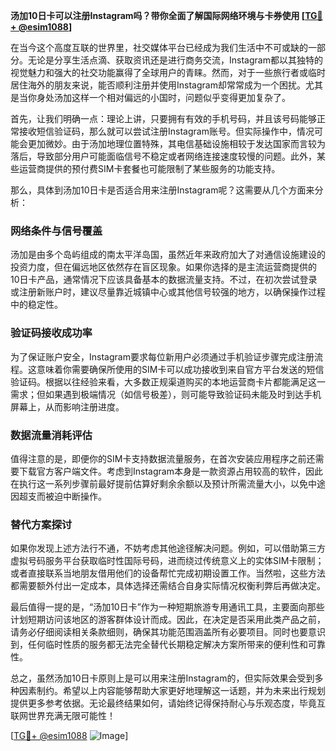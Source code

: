 **汤加10日卡可以注册Instagram吗？带你全面了解国际网络环境与卡券使用 [[TG💪+ @esim1088](https://t.me/s/esim1088)]**

在当今这个高度互联的世界里，社交媒体平台已经成为我们生活中不可或缺的一部分。无论是分享生活点滴、获取资讯还是进行商务交流，Instagram都以其独特的视觉魅力和强大的社交功能赢得了全球用户的青睐。然而，对于一些旅行者或临时居住海外的朋友来说，能否顺利注册并使用Instagram却常常成为一个困扰。尤其是当你身处汤加这样一个相对偏远的小国时，问题似乎变得更加复杂了。

首先，让我们明确一点：理论上讲，只要拥有有效的手机号码，并且该号码能够正常接收短信验证码，那么就可以尝试注册Instagram账号。但实际操作中，情况可能会更加微妙。由于汤加地理位置特殊，其电信基础设施相较于发达国家而言较为落后，导致部分用户可能面临信号不稳定或者网络连接速度较慢的问题。此外，某些运营商提供的预付费SIM卡套餐也可能限制了某些服务的功能支持。

那么，具体到汤加10日卡是否适合用来注册Instagram呢？这需要从几个方面来分析：

### 网络条件与信号覆盖

汤加是由多个岛屿组成的南太平洋岛国，虽然近年来政府加大了对通信设施建设的投资力度，但在偏远地区依然存在盲区现象。如果你选择的是主流运营商提供的10日卡产品，通常情况下应该具备基本的数据流量支持。不过，在初次尝试登录或注册新账户时，建议尽量靠近城镇中心或其他信号较强的地方，以确保操作过程中的稳定性。

### 验证码接收成功率

为了保证账户安全，Instagram要求每位新用户必须通过手机验证步骤完成注册流程。这意味着你需要确保所使用的SIM卡可以成功接收到来自官方平台发送的短信验证码。根据以往经验来看，大多数正规渠道购买的本地运营商卡片都能满足这一需求；但如果遇到极端情况（如信号极差），则可能导致验证码未能及时到达手机屏幕上，从而影响注册进度。

### 数据流量消耗评估

值得注意的是，即便你的SIM卡支持数据流量服务，在首次安装应用程序之前还需要下载官方客户端文件。考虑到Instagram本身是一款资源占用较高的软件，因此在执行这一系列步骤前最好提前估算好剩余余额以及预计所需流量大小，以免中途因超支而被迫中断操作。

### 替代方案探讨

如果你发现上述方法行不通，不妨考虑其他途径解决问题。例如，可以借助第三方虚拟号码服务平台获取临时性国际号码，进而绕过传统意义上的实体SIM卡限制；或者直接联系当地朋友借用他们的设备帮忙完成初期设置工作。当然啦，这些方法都需要额外付出一定成本，具体选择还需结合自身实际情况权衡利弊后再做决定。

最后值得一提的是，“汤加10日卡”作为一种短期旅游专用通讯工具，主要面向那些计划短期访问该地区的游客群体设计而成。因此，在决定是否采用此类产品之前，请务必仔细阅读相关条款细则，确保其功能范围涵盖所有必要项目。同时也要意识到，任何临时性质的服务都无法完全替代长期稳定解决方案所带来的便利性和可靠性。

总之，虽然汤加10日卡原则上是可以用来注册Instagram的，但实际效果会受到多种因素制约。希望以上内容能够帮助大家更好地理解这一话题，并为未来出行规划提供更多参考依据。无论最终结果如何，请始终记得保持耐心与乐观态度，毕竟互联网世界充满无限可能性！

[[TG💪+ @esim1088](https://t.me/s/esim1088) ![Image](https://i.postimg.cc/4NQfJmqS/Snipaste-2025-05-13-00-14-12.png)]